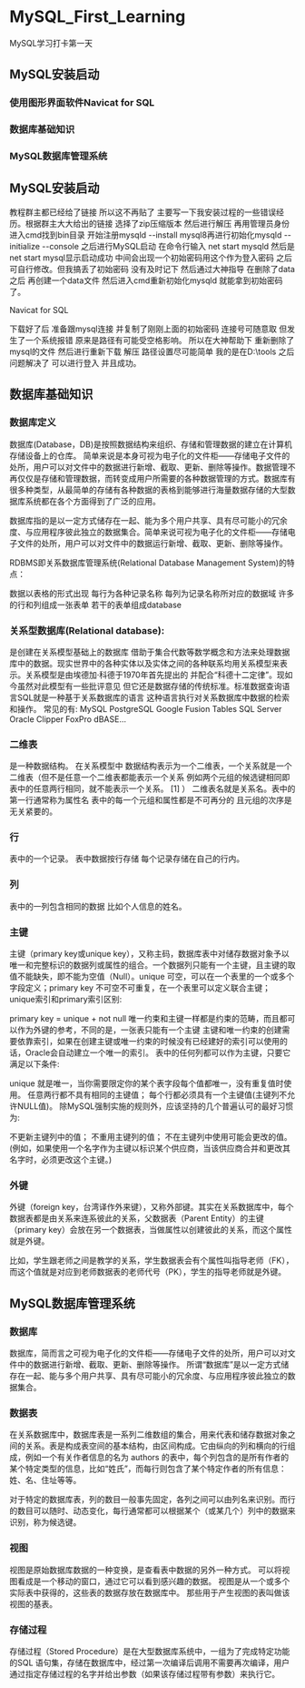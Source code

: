 # MySQL_First_Learning
MySQL学习打卡第一天

## MySQL安装启动

### 使用图形界面软件Navicat for SQL

### 数据库基础知识

### MySQL数据库管理系统

## MySQL安装启动

教程群主都已经给了链接 所以这不再贴了 主要写一下我安装过程的一些错误经历。根据群主大大给出的链接 选择了zip压缩版本 然后进行解压 再用管理员身份进入cmd找到bin目录 开始注册mysqld --install mysql8再进行初始化mysqld --initialize --console 之后进行MySQL启动 在命令行输入 net start mysqld 然后是net start mysql显示启动成功 中间会出现一个初始密码用这个作为登入密码 之后可自行修改。但我搞丢了初始密码 没有及时记下 然后通过大神指导 在删除了data之后 再创建一个data文件 然后进入cmd重新初始化mysqld 就能拿到初始密码了。


Navicat for SQL

下载好了后 准备跟mysql连接 并复制了刚刚上面的初始密码 连接号可随意取 但发生了一个系统报错 原来是路径有可能受空格影响。 所以在大神帮助下 重新删除了mysql的文件 然后进行重新下载 解压 路径设置尽可能简单 我的是在D:\tools  之后问题解决了 可以进行登入 并且成功。


## 数据库基础知识

### 数据库定义

数据库(Database，DB)是按照数据结构来组织、存储和管理数据的建立在计算机存储设备上的仓库。
简单来说是本身可视为电子化的文件柜——存储电子文件的处所，用户可以对文件中的数据进行新增、截取、更新、删除等操作。数据管理不再仅仅是存储和管理数据，而转变成用户所需要的各种数据管理的方式。数据库有很多种类型，从最简单的存储有各种数据的表格到能够进行海量数据存储的大型数据库系统都在各个方面得到了广泛的应用。

数据库指的是以一定方式储存在一起、能为多个用户共享、具有尽可能小的冗余度、与应用程序彼此独立的数据集合。简单来说可视为电子化的文件柜——存储电子文件的处所，用户可以对文件中的数据运行新增、截取、更新、删除等操作。

RDBMS即关系数据库管理系统(Relational Database Management System)的特点：

数据以表格的形式出现
每行为各种记录名称
每列为记录名称所对应的数据域
许多的行和列组成一张表单
若干的表单组成database      

### 关系型数据库(Relational database): 

是创建在关系模型基础上的数据库 借助于集合代数等数学概念和方法来处理数据库中的数据。现实世界中的各种实体以及实体之间的各种联系均用关系模型来表示。关系模型是由埃德加·科德于1970年首先提出的 并配合“科德十二定律”。现如今虽然对此模型有一些批评意见 但它还是数据存储的传统标准。标准数据查询语言SQL就是一种基于关系数据库的语言 这种语言执行对关系数据库中数据的检索和操作。
常见的有: MySQL PostgreSQL Google Fusion Tables SQL Server Oracle Clipper FoxPro dBASE...

### 二维表

是一种数据结构。 在关系模型中 数据结构表示为一个二维表，一个关系就是一个二维表（但不是任意一个二维表都能表示一个关系 例如两个元组的候选键相同即表中的任意两行相同，就不能表示一个关系。 [1]  ） 二维表名就是关系名。表中的第一行通常称为属性名 表中的每一个元组和属性都是不可再分的 且元组的次序是无关紧要的。

### 行

表中的一个记录。 表中数据按行存储 每个记录存储在自己的行内。

### 列

表中的一列包含相同的数据 比如个人信息的姓名。

### 主键

主键（primary key或unique key），又称主码，数据库表中对储存数据对象予以唯一和完整标识的数据列或属性的组合。一个数据列只能有一个主键，且主键的取值不能缺失，即不能为空值（Null）。unique 可空，可以在一个表里的一个或多个字段定义；primary key 不可空不可重复，在一个表里可以定义联合主键；unique索引和primary索引区别:

primary key = unique + not null
唯一约束和主键一样都是约束的范畴，而且都可以作为外键的参考，不同的是，一张表只能有一个主键
主键和唯一约束的创建需要依靠索引，如果在创建主键或唯一约束的时候没有已经建好的索引可以使用的话，Oracle会自动建立一个唯一的索引。
表中的任何列都可以作为主键，只要它满足以下条件:

unique 就是唯一，当你需要限定你的某个表字段每个值都唯一，没有重复值时使用。
任意两行都不具有相同的主键值；
每个行都必须具有一个主键值(主键列不允许NULL值)。
除MySQL强制实施的规则外，应该坚持的几个普遍认可的最好习惯为:

不更新主键列中的值；
不重用主键列的值；
不在主键列中使用可能会更改的值。(例如，如果使用一个名字作为主键以标识某个供应商，当该供应商合并和更改其名字时，必须更改这个主键。)

### 外键

外键（foreign key，台湾译作外来键），又称外部键。其实在关系数据库中，每个数据表都是由关系来连系彼此的关系，父数据表（Parent Entity）的主键（primary key）会放在另一个数据表，当做属性以创建彼此的关系，而这个属性就是外键。

比如，学生跟老师之间是教学的关系，学生数据表会有个属性叫指导老师（FK），而这个值就是对应到老师数据表的老师代号（PK），学生的指导老师就是外键。


## MySQL数据库管理系统

### 数据库

数据库，简而言之可视为电子化的文件柜——存储电子文件的处所，用户可以对文件中的数据进行新增、截取、更新、删除等操作。
所谓“数据库”是以一定方式储存在一起、能与多个用户共享、具有尽可能小的冗余度、与应用程序彼此独立的数据集合。

### 数据表

在关系数据库中，数据库表是一系列二维数组的集合，用来代表和储存数据对象之间的关系。表是构成表空间的基本结构，由区间构成。它由纵向的列和横向的行组成，例如一个有关作者信息的名为 authors 的表中，每个列包含的是所有作者的某个特定类型的信息，比如“姓氏”，而每行则包含了某个特定作者的所有信息：姓、名、住址等等。

对于特定的数据库表，列的数目一般事先固定，各列之间可以由列名来识别。而行的数目可以随时、动态变化，每行通常都可以根据某个（或某几个）列中的数据来识别，称为候选键。

### 视图

视图是原始数据库数据的一种变换，是查看表中数据的另外一种方式。 可以将视图看成是一个移动的窗口，通过它可以看到感兴趣的数据。 视图是从一个或多个实际表中获得的，这些表的数据存放在数据库中。 那些用于产生视图的表叫做该视图的基表。

### 存储过程

存储过程（Stored Procedure）是在大型数据库系统中，一组为了完成特定功能的SQL 语句集，存储在数据库中，经过第一次编译后调用不需要再次编译，用户通过指定存储过程的名字并给出参数（如果该存储过程带有参数）来执行它。






